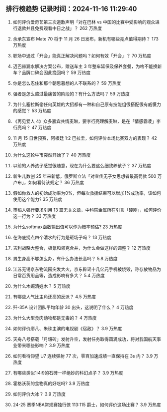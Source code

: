 
## 排行榜趋势 记录时间：2024-11-16 11:29:40
  
  1. 如何评价爱奇艺第三次道歉声明「对在巴林 vs 中国的比赛中受影响的观众进行退款并且免费观看中日之战」？ 262 万热度
    
  2. 余承东宣布 Mate 70 将于 11 月 26 日发布，新机有哪些亮点值得期待？ 173 万热度
    
  3. 职场中通过「开会」能真正解决问题吗？如何有效「开会」？ 70 万热度
    
  4. 迈巴赫漏水解决方案公布，赠送车主 3 年整车延保及保养套餐，为啥不能换新车？品牌口碑会因此挽回吗？ 59 万热度
    
  5. 你是怎么忍住和那个朝思暮想的人不联系的？ 59 万热度
    
  6. 强者是怎么熬过最痛苦的阶段的？有什么方法吗？ 59 万热度
    
  7. 为什么塞拉斯偷任何英雄的大招都有一种和自己原有技能组很搭配很有威慑力的感觉？ 53 万热度
    
  8. 《再见爱人 4》众多嘉宾共情麦琳，要李行亮理解麦琳，是在「情感霸凌」李行亮吗？ 47 万热度
    
  9. 11 月 15 日世预赛，阿根廷 1:2 巴拉圭，如何评价本场比赛双方的表现？ 42 万热度
    
  10. 为什么这轮牛市突然开始了？ 40 万热度
    
  11. 以前的人养孩子感觉很随意，现在为什么要这么细致养孩子？ 37 万热度
    
  12. 新生儿数创 25 年来新低，俄罗斯立法「对宣传无子女思想者最高罚款 500 万卢布」，如何看待该规定？ 36 万热度
    
  13. 假如你救人的初始成功率为0%，但每次救援结束可以增加1%成功率，该如何使用这个能力? 35 万热度
    
  14. 审稿人强行要求引用 13 篇无关文章，中科院金属所在引言「硬刚」，如何评价这一行为？ 33 万热度
    
  15. 为什么softmax函数输出值可以作为概率预估? 23 万热度
    
  16. 在海底捞点四个清水的行为是砸场子吗？ 13 万热度
    
  17. 吉利战略大整合，极氪和领克合并，为什么会做这样的调整？ 12 万热度
    
  18. 男生身高不够怎么办，有什么办法长高吗？ 5.8 万热度
    
  19. 江苏无锡京东物流园突发大火，京东辟谣十几亿元手机被烧毁，称存放物品为日常百货用品等，造成影响有多大？ 5.4 万热度
    
  20. 为什么木婉清姓木？ 5 万热度
    
  21. 有哪些人气比主角还高的反派？ 4.5 万热度
    
  22. 歼-35A 设计团队平均年龄 30 出头，这说明了什么？ 4 万热度
    
  23. 为什么大型食肉动物都是无毒的？ 4 万热度
    
  24. 如何评价廖凡、朱珠主演的电视剧《宿敌》？ 3.9 万热度
    
  25. 天舟八号搭载「月壤砖」发射升空，发射任务取得圆满成功，将对我国航天事业带来哪些影响？ 3.9 万热度
    
  26. 如何看待仰望 U7 连续弹射 77 次，零百加速成绩一直保持在 3s 内？ 3.9 万热度
    
  27. 有哪些类似1:4:9的石碑一样绝妙的科幻点子？ 3.9 万热度
    
  28. 霍格沃茨的食物真的好吃吗? 3.9 万热度
    
  29. 如何评价大冰？ 3.9 万热度
    
  30. 24-25 赛季NBA常规赛独行侠 113:115 爵士，如何评价这场比赛？ 3.9 万热度
    